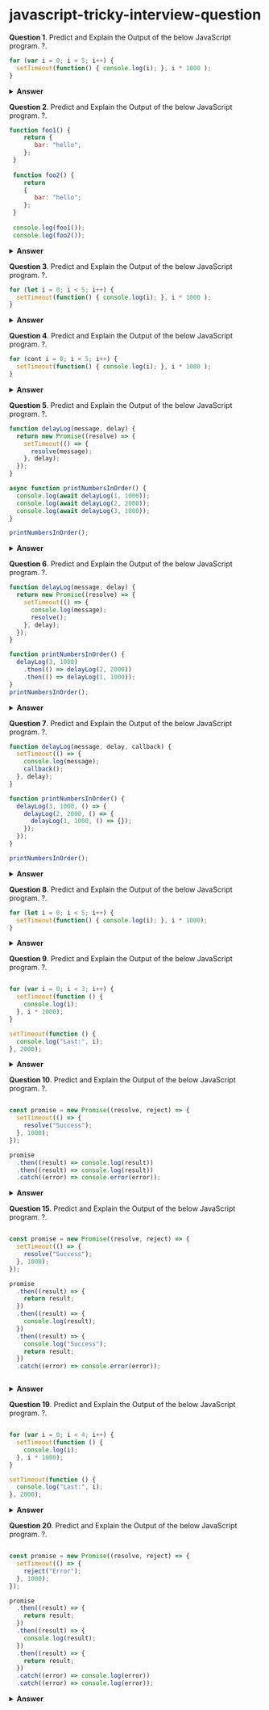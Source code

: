 # javascript-tricky-interview-question
**Question 1**. Predict and Explain the Output of the below JavaScript program. ?.

```javascript
for (var i = 0; i < 5; i++) {
  setTimeout(function() { console.log(i); }, i * 1000 );
}
```
<details><summary><b>Answer</b></summary>

```javascript
5
5
5
5
5
```
It will print 5, five times because callback schedule with setTimeout function, when callback came back til the time other part of code already got executed so loop fails when i = 5 as i is a global variable, because of that it will print 5
</details>

**Question 2**. Predict and Explain the Output of the below JavaScript program. ?.

```javascript
function foo1() {
    return {
       bar: "hello",
    };
 }
   
 function foo2() {
    return
    {
       bar: "hello";
    };
 }
   
 console.log(foo1());
 console.log(foo2());
```
<details><summary><b>Answer</b></summary>

```javascript
{ bar: 'hello' }
undefined
```

</details>


**Question 3**. Predict and Explain the Output of the below JavaScript program. ?.

```javascript
for (let i = 0; i < 5; i++) {
  setTimeout(function() { console.log(i); }, i * 1000 );
}
```
<details><summary><b>Answer</b></summary>

```javascript
0
1
2
3
4
```
</details>


**Question 4**. Predict and Explain the Output of the below JavaScript program. ?.

```javascript
for (cont i = 0; i < 5; i++) {
  setTimeout(function() { console.log(i); }, i * 1000 );
}
```
<details><summary><b>Answer</b></summary>

```javascript
TypeError: Assignment to constant variable.
```
</details>

**Question 5**. Predict and Explain the Output of the below JavaScript program. ?.

```javascript
function delayLog(message, delay) {
  return new Promise((resolve) => {
    setTimeout(() => {
      resolve(message);
    }, delay);
  });
}

async function printNumbersInOrder() {
  console.log(await delayLog(1, 1000));
  console.log(await delayLog(2, 2000));
  console.log(await delayLog(3, 1000));
}

printNumbersInOrder();

```
<details><summary><b>Answer</b></summary>

```javascript
1
2
3
```
# delayLog and printNumbersInOrder Functions

## Overview
The `delayLog` function returns a `Promise` that resolves with the given message after a specified delay using `setTimeout`.

The `printNumbersInOrder` function is `async`, which means it can use the `await` keyword to wait for each `Promise` to resolve before proceeding to the next line.

## Sequence
1. `await delayLog(1, 1000)` - waits 1 second, then prints `1`.
2. `await delayLog(2, 2000)` - waits 2 seconds, then prints `2`.
3. `await delayLog(3, 1000)` - waits 1 second, then prints `3`.

The `await` ensures that each `console.log` happens only after the previous `delayLog` has resolved, so the numbers are printed sequentially in the order `1, 2, 3` despite different delays.

</details>


**Question 6**. Predict and Explain the Output of the below JavaScript program. ?.

```javascript
function delayLog(message, delay) {
  return new Promise((resolve) => {
    setTimeout(() => {
      console.log(message);
      resolve();
    }, delay);
  });
}

function printNumbersInOrder() {
  delayLog(3, 1000)
    .then(() => delayLog(2, 2000))
    .then(() => delayLog(1, 1000));
}
printNumbersInOrder();

```
<details><summary><b>Answer</b></summary>

```javascript
3 (after 1 second)
2 (after 3 seconds)
1 (after 4 seconds)
```
## Explanation of Code

In the code, `delayLog` is a function that returns a `Promise` which resolves after a specified delay, printing a message when done.

`printNumbersInOrder` calls `delayLog` with different delays in sequence. The `.then()` chaining ensures that each log happens after the previous one finishes.

### Example Breakdown:
- 3 is printed after 1 second.
- 2 is printed after a total of 3 seconds (1 second for 3, 2 seconds for 2).
- 1 is printed after a total of 4 seconds.

</details>

**Question 7**. Predict and Explain the Output of the below JavaScript program. ?.

```javascript
function delayLog(message, delay, callback) {
  setTimeout(() => {
    console.log(message);
    callback();
  }, delay);
}

function printNumbersInOrder() {
  delayLog(3, 1000, () => {
    delayLog(2, 2000, () => {
      delayLog(1, 1000, () => {});
    });
  });
}

printNumbersInOrder();

```
<details><summary><b>Answer</b></summary>

```javascript
3 (after 1 second)
2 (after 3 seconds)
1 (after 4 seconds)
```
## Explanation of Code

### `delayLog(message, delay, callback)`
- Takes a `message`, a `delay`, and a `callback` function.
- After the specified `delay`, it logs the `message` and calls the `callback` to continue the sequence.

### `printNumbersInOrder()`
- Calls `delayLog` with the number `3` after a delay of 1 second.
- When `3` is printed, it triggers the callback to call `delayLog` for `2` after 2 seconds.
- When `2` is printed, it triggers the callback to call `delayLog` for `1` after a delay of 1 second.

This ensures the numbers are printed in the desired order with the corresponding delays between each print.

</details>

**Question 8**. Predict and Explain the Output of the below JavaScript program. ?.

```javascript
for (let i = 0; i < 5; i++) {
  setTimeout(function() { console.log(i); }, i * 1000);
}

```
<details><summary><b>Answer</b></summary>

```javascript
0 1 2 3 4

```
## Explanation of Code

In this case, the variable `i` is declared using `let`, which has **block scope**. This means that a new `i` is created for each iteration of the loop, preserving its value inside the `setTimeout` closure.

### How it works:
- During each iteration, the `setTimeout` is scheduled to log the current value of `i` after the respective delay (`i * 1000`).
- Since `let` creates a new scoped variable for each iteration, each `setTimeout` function captures the current value of `i` at that point in time.
- This ensures that each `setTimeout` prints the correct value of `i` based on its iteration.

As a result, the numbers from 0 to 4 will be logged, each with a respective delay.

</details>

**Question 9**. Predict and Explain the Output of the below JavaScript program. ?.

```javascript

for (var i = 0; i < 3; i++) {
  setTimeout(function () {
    console.log(i);
  }, i * 1000);
}

setTimeout(function () {
  console.log("Last:", i);
}, 2000);


```
<details><summary><b>Answer</b></summary>

```javascript
3
3
3
Last: 3

```
## Explanation of Code

In the first `setTimeout` loop, the `var i` is used, so the `i` is shared across all the iterations. After the loop finishes, `i` is 3, and all the `setTimeout` functions will refer to the final value of `i`, which is 3.

### How it works:
- The first three `setTimeout` calls will all print `3`, because they all capture the same reference to `i`, which equals `3` after the loop ends.
- The second `setTimeout` prints the final value of `i`, which is also `3` since `i` was incremented to `3` by the loop.
- This happens because `var` has function scope, so the `i` variable is not scoped to each iteration of the loop, and thus all `setTimeout` functions share the same reference to `i`.

As a result, the loop prints `3` multiple times instead of printing `0`, `1`, `2`, and `3` as intended.


</details>

**Question 10**. Predict and Explain the Output of the below JavaScript program. ?.

```javascript

const promise = new Promise((resolve, reject) => {
  setTimeout(() => {
    resolve("Success");
  }, 1000);
});

promise
  .then((result) => console.log(result))
  .then((result) => console.log(result))
  .catch((error) => console.error(error));


```
<details><summary><b>Answer</b></summary>

```javascript
Success
undefined

```
## Explanation of .then() Behavior

In this example, we have two `.then()` methods chained to a promise. Here's the breakdown of how each `.then()` behaves:

1. **First `.then()`**: 
    - Logs `"Success"` because the promise is resolved with that value.
    
2. **Second `.then()`**: 
    - Logs `undefined` because the first `.then()` doesn't explicitly return a value. By default, `undefined` is passed to the second `.then()`.

</details>

**Question 15**. Predict and Explain the Output of the below JavaScript program. ?.

```javascript

const promise = new Promise((resolve, reject) => {
  setTimeout(() => {
    resolve("Success");
  }, 1000);
});

promise
  .then((result) => {
    return result;
  })
  .then((result) => {
    console.log(result);
  })
  .then((result) => {
    console.log("Success");
    return result;
  })
  .catch((error) => console.error(error));



```
<details><summary><b>Answer</b></summary>

```javascript

Success
Success


```
In this example, we demonstrate the behavior of promise chaining with `.then()` and `.catch()`. Here's the breakdown of each step:

1. **Promise resolves with "Success"**: 
    - The promise is resolved with the value `"Success"`.

2. **First `.then()`**: 
    - Returns `"Success"`, passing the value to the next `.then()`.

3. **Second `.then()`**: 
    - Logs `"Success"` as the value passed from the first `.then()`.

4. **Third `.then()`**: 
    - Logs `"Success"` again and returns the same value.

Since there are no errors in this chain, the `.catch()` block is not triggered.
</details>




**Question 19**. Predict and Explain the Output of the below JavaScript program. ?.

```javascript

for (var i = 0; i < 4; i++) {
  setTimeout(function () {
    console.log(i);
  }, i * 1000);
}

setTimeout(function () {
  console.log("Last:", i);
}, 2000);


```
<details><summary><b>Answer</b></summary>

```javascript

4
4
4
Last: 4

```
## Explanation of Code

The `for` loop runs from `i = 0` to `i = 3`, and it schedules four `setTimeout` functions with different delays:

- `i = 0`: Schedules `setTimeout(function () { console.log(i); }, 0 * 1000)` → Executes after 0ms.
- `i = 1`: Schedules `setTimeout(function () { console.log(i); }, 1 * 1000)` → Executes after 1000ms (1 second).
- `i = 2`: Schedules `setTimeout(function () { console.log(i); }, 2 * 1000)` → Executes after 2000ms (2 seconds).
- `i = 3`: Schedules `setTimeout(function () { console.log(i); }, 3 * 1000)` → Executes after 3000ms (3 seconds).

### Important Point:
- The loop runs immediately and quickly, scheduling the `setTimeout` functions without waiting for them to execute.
- By the time any of the `setTimeout` functions execute, the loop has already completed, so the value of `i` will be `4` when the callbacks run.
- The `setTimeout` functions are scheduled to run after the specified delays, but due to how JavaScript's event loop works, all the `setTimeout` callbacks will be executed after the event loop finishes processing the synchronous code (like the loop).
- By the time these callbacks run, the value of `i` has already been incremented to `4` (because `i` was incremented four times during the loop).

As a result, when the `setTimeout` callbacks execute, the value of `i` is logged as `4` for each of the scheduled functions.

### Final Log:
- All `setTimeout` callbacks will log `4` because the loop finishes executing before any of the `setTimeout` functions run, and the value of `i` is `4` at that point.

</details>

**Question 20**. Predict and Explain the Output of the below JavaScript program. ?.

```javascript

const promise = new Promise((resolve, reject) => {
  setTimeout(() => {
    reject("Error");
  }, 1000);
});

promise
  .then((result) => {
    return result;
  })
  .then((result) => {
    console.log(result);
  })
  .then((result) => {
    return result;
  })
  .catch((error) => console.log(error))
  .catch((error) => console.log(error));


```
<details><summary><b>Answer</b></summary>

```javascript

Error

```
## Explanation of Promise Rejection and `.catch()` Behavior

In the provided code, only one `"Error"` is printed because only the first `.catch()` is executed. Here's the breakdown:

1. **Promise rejection**: 
    - The promise is rejected with the message `"Error"` after 1 second.

2. **First `.then()`**: 
    - This does not execute because the promise is rejected, so it skips to the `.catch()` block.

3. **First `.catch()`**: 
    - This catches the rejection and logs `"Error"`.

4. **Second `.catch()`**: 
    - The second `.catch()` is **not triggered** because once an error is handled by a `.catch()`, the error is considered "consumed," and the subsequent `.catch()` won't handle the same error again.

</details>
